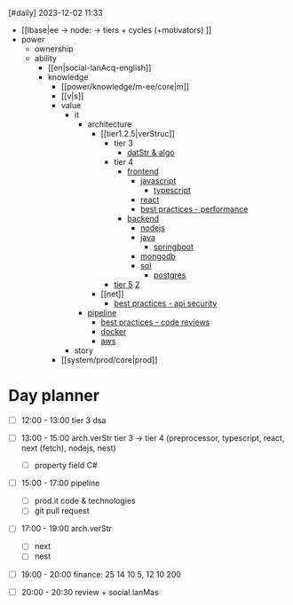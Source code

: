 [#daily]
2023-12-02
11:33

- [[lbase|ee -> node: -> tiers + cycles (+motivators) ]]
- power
	- ownership
	- ability
		- [[en|social-lanAcq-english]]
		- knowledge
			- [[power/knowledge/m-ee/core|m]]
			- [[v|s]]
			- value
				- it
					- architecture
						- [[tier1.2.5|verStruc]]
							- tier 3
								- [datStr & algo](https://roadmap.sh/computer-science)
							- tier 4
								- [frontend](https://roadmap.sh/frontend)
									- [javascript](https://roadmap.sh/javascript)
										- [typescript](https://roadmap.sh/typescript)
									- [react](https://roadmap.sh/react)
									- [best practices - performance](https://roadmap.sh/best-practices/frontend-performance)
								- [backend](https://roadmap.sh/backend)
									- [nodejs](https://roadmap.sh/nodejs)
									- [java](https://roadmap.sh/java)
										- [springboot](https://roadmap.sh/spring-boot)
									- [mongodb](https://roadmap.sh/mongodb)
									- [sql](https://roadmap.sh/sql)
										- [postgres](https://roadmap.sh/postgresql-dba)
							- [tier 5](https://roadmap.sh/system-design) [2](https://roadmap.sh/software-design-architecture)
						- [[net]]
							- [best practices - api security](https://roadmap.sh/best-practices/api-security)
					- [pipeline](https://roadmap.sh/devops)
						- [best practices - code reviews](https://roadmap.sh/best-practices/code-review)
						- [docker](https://roadmap.sh/docker)
						- [aws](https://roadmap.sh/best-practices/aws)
				- story
			- [[system/prod/core|prod]]
# Day planner
- [ ] 12:00 - 13:00 tier 3 dsa
- [ ] 13:00 - 15:00 arch.verStr tier 3 -> tier 4 (preprocessor, typescript, react, next (fetch), nodejs, nest)
	- [ ] property field C#
- [ ] 15:00 - 17:00 pipeline
	- [ ] prod.it code & technologies
	- [ ] git pull request
- [ ] 17:00 - 19:00 arch.verStr
	- [ ] next
	- [ ] nest
- [ ] 19:00 - 20:00 finance: 25 14 10 5, 12 10 200
- [ ] 20:00 - 20:30 review + social.lanMas

